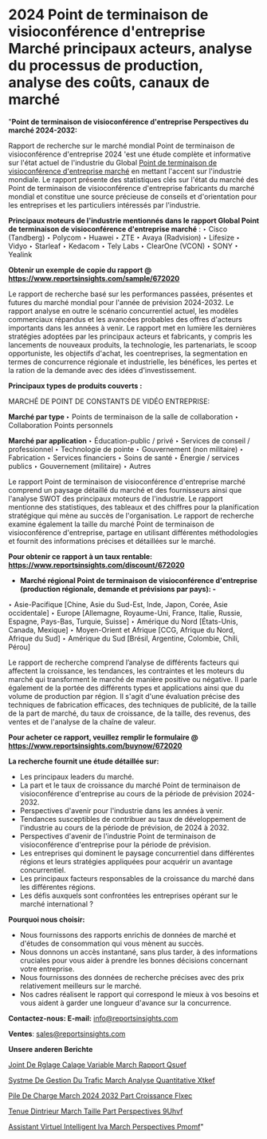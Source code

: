 # 2024 Point de terminaison de visioconférence d'entreprise Marché principaux acteurs, analyse du processus de production, analyse des coûts, canaux de marché

"<strong>Point de terminaison de visioconférence d'entreprise Perspectives du marché 2024-2032:</strong>

Rapport de recherche sur le marché mondial Point de terminaison de visioconférence d'entreprise 2024 'est une étude complète et informative sur l'état actuel de l'industrie du Global <a href=https://www.reportsinsights.com/sample/672020>Point de terminaison de visioconférence d'entreprise marché</a> en mettant l'accent sur l'industrie mondiale. Le rapport présente des statistiques clés sur l'état du marché des Point de terminaison de visioconférence d'entreprise fabricants du marché mondial et constitue une source précieuse de conseils et d'orientation pour les entreprises et les particuliers intéressés par l'industrie.

<strong>Principaux moteurs de l'industrie mentionnés dans le rapport Global Point de terminaison de visioconférence d'entreprise marché</strong> :
‣ Cisco (Tandberg)
‣ Polycom
‣ Huawei
‣ ZTE
‣ Avaya (Radvision)
‣ Lifesize
‣ Vidyo
‣ Starleaf
‣ Kedacom
‣ Tely Labs
‣ ClearOne (VCON)
‣ SONY
‣ Yealink

<strong>Obtenir un exemple de copie du rapport @ <a href=https://www.reportsinsights.com/sample/672020>https://www.reportsinsights.com/sample/672020</a></strong>

Le rapport de recherche basé sur les performances passées, présentes et futures du marché mondial pour l'année de prévision 2024-2032. Le rapport analyse en outre le scénario concurrentiel actuel, les modèles commerciaux répandus et les avancées probables des offres d'acteurs importants dans les années à venir. Le rapport met en lumière les dernières stratégies adoptées par les principaux acteurs et fabricants, y compris les lancements de nouveaux produits, la technologie, les partenariats, le scoop opportuniste, les objectifs d'achat, les coentreprises, la segmentation en termes de concurrence régionale et industrielle, les bénéfices, les pertes et la ration de la demande avec des idées d'investissement.

<strong>Principaux types de produits couverts :</strong>

MARCHÉ DE POINT DE CONSTANTS DE VIDÉO ENTREPRISE:

<strong>Marché par type </strong>
‣ Points de terminaison de la salle de collaboration
‣ Collaboration Points personnels

<strong>Marché par application </strong>
‣ Éducation-public / privé
‣ Services de conseil / professionnel
‣ Technologie de pointe
‣ Gouvernement (non militaire)
‣ Fabrication
‣ Services financiers
‣ Soins de santé
‣ Énergie / services publics
‣ Gouvernement (militaire)
‣ Autres

Le rapport Point de terminaison de visioconférence d'entreprise marché comprend un paysage détaillé du marché et des fournisseurs ainsi que l'analyse SWOT des principaux moteurs de l'industrie. Le rapport mentionne des statistiques, des tableaux et des chiffres pour la planification stratégique qui mène au succès de l'organisation. Le rapport de recherche examine également la taille du marché Point de terminaison de visioconférence d'entreprise, partage en utilisant différentes méthodologies et fournit des informations précises et détaillées sur le marché.

<strong>Pour obtenir ce rapport à un taux rentable: <a href=https://www.reportsinsights.com/discount/672020>https://www.reportsinsights.com/discount/672020</a></strong>
<ul>
  <li><strong>Marché régional Point de terminaison de visioconférence d'entreprise (production régionale, demande et prévisions par pays): -</strong></li>
</ul>
‣ Asie-Pacifique [Chine, Asie du Sud-Est, Inde, Japon, Corée, Asie occidentale]
‣ Europe [Allemagne, Royaume-Uni, France, Italie, Russie, Espagne, Pays-Bas, Turquie, Suisse]
‣ Amérique du Nord [États-Unis, Canada, Mexique]
‣ Moyen-Orient et Afrique [CCG, Afrique du Nord, Afrique du Sud]
‣ Amérique du Sud [Brésil, Argentine, Colombie, Chili, Pérou]

Le rapport de recherche comprend l’analyse de différents facteurs qui affectent la croissance, les tendances, les contraintes et les moteurs du marché qui transforment le marché de manière positive ou négative. Il parle également de la portée des différents types et applications ainsi que du volume de production par région. Il s'agit d'une évaluation précise des techniques de fabrication efficaces, des techniques de publicité, de la taille de la part de marché, du taux de croissance, de la taille, des revenus, des ventes et de l'analyse de la chaîne de valeur.

<strong>Pour acheter ce rapport, veuillez remplir le formulaire @   <a href=https://www.reportsinsights.com/buynow/672020>https://www.reportsinsights.com/buynow/672020</a></strong>

<strong>La recherche fournit une étude détaillée sur:</strong>
<ul>
  <li>Les principaux leaders du marché.</li>
  <li>La part et le taux de croissance du marché Point de terminaison de visioconférence d'entreprise au cours de la période de prévision 2024-2032.</li>
  <li>Perspectives d'avenir pour l'industrie dans les années à venir.</li>
  <li>Tendances susceptibles de contribuer au taux de développement de l'industrie au cours de la période de prévision, de 2024 à 2032.</li>
  <li>Perspectives d'avenir de l'industrie Point de terminaison de visioconférence d'entreprise pour la période de prévision.</li>
  <li>Les entreprises qui dominent le paysage concurrentiel dans différentes régions et leurs stratégies appliquées pour acquérir un avantage concurrentiel.</li>
  <li>Les principaux facteurs responsables de la croissance du marché dans les différentes régions.</li>
  <li>Les défis auxquels sont confrontées les entreprises opérant sur le marché international ?</li>
</ul>
<strong>Pourquoi nous choisir:</strong>
<ul>
  <li>Nous fournissons des rapports enrichis de données de marché et d'études de consommation qui vous mènent au succès.</li>
  <li>Nous donnons un accès instantané, sans plus tarder, à des informations cruciales pour vous aider à prendre les bonnes décisions concernant votre entreprise.</li>
  <li>Nous fournissons des données de recherche précises avec des prix relativement meilleurs sur le marché.</li>
  <li>Nos cadres réalisent le rapport qui correspond le mieux à vos besoins et vous aident à garder une longueur d'avance sur la concurrence.</li>
</ul>
<strong>Contactez-nous:
</strong><strong>E-mail:</strong> <a href=mailto:info@reportsinsights.com>info@reportsinsights.com</a>

<strong>Ventes</strong>: <a href=mailto:sales@reportsinsights.com>sales@reportsinsights.com</a>

<strong>Unsere anderen Berichte</strong>

<a href=https://www.linkedin.com/pulse/joint-de-r%C3%A9glage-calage-variable-march%C3%A9-rapport-qsuef/>Joint De Rglage Calage Variable March Rapport Qsuef</a>

<a href=https://www.linkedin.com/pulse/syst%C3%A8me-de-gestion-du-trafic-march%C3%A9-analyse-quantitative-xtkef/>Systme De Gestion Du Trafic March Analyse Quantitative Xtkef</a>

<a href=https://www.linkedin.com/pulse/pile-de-charge-march%C3%A9-2024-2032-part-croissance-flxec/>Pile De Charge March 2024 2032 Part Croissance Flxec</a>

<a href=https://www.linkedin.com/pulse/tenue-dint%C3%A9rieur-march%C3%A9-taille-part-perspectives-9uhvf/>Tenue Dintrieur March Taille Part Perspectives 9Uhvf</a>

<a href=https://www.linkedin.com/pulse/assistant-virtuel-intelligent-iva-march%C3%A9-perspectives-pmomf/>Assistant Virtuel Intelligent Iva March Perspectives Pmomf</a>"
